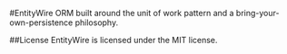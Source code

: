 #EntityWire
ORM built around the unit of work pattern and a bring-your-own-persistence philosophy.

##License
EntityWire is licensed under the MIT license.